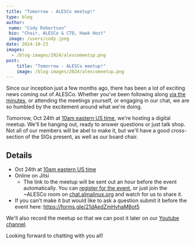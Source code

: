 ```yaml
---
title: "Tomorrow - ALESCo meetup!"
type: blog
author: 
 name: "Cody Robertson"
 bio: "Chair, ALESCo & CTO, Hawk Host"
 image: /users/cody.jpeg
date: 2024-10-23
images:
  - /blog-images/2024/alescomeetup.png
post: 
    title: "Tomorrow - ALESCo meetup!"
    image: /blog-images/2024/alescomeetup.png
---
```


Since our inception just a few months ago, there has been a lot of exciting news coming out of ALESCo. Whether you've been following along [via the minutes](https://wiki.almalinux.org/alesco.html), or attending the meetings yourself, or engaging in our chat, we are so humbled by the excitement around what we're doing.

Tomorrow, Oct 24th at [10am eastern US time](https://www.worldtimebuddy.com/?pl=1&lid=4998830,2643743,8,1850147&h=2643743&hf=1), we're hosting a digital meetup. We'll be hanging out, ready to answer questions or just talk shop. Not all of our members will be abel to make it, but we'll have a good cross-section of the SIGs present, as well as our board chair. 

## Details

-   Oct 24th at [10am eastern US time](https://www.worldtimebuddy.com/?pl=1&lid=4998830,2643743,8,1850147&h=2643743&hf=1)
-   Online on Jitsi
	-   The link to the meetup will be sent out an hour before the event automatically. You can [register for the event](https://events.almalinux.org/event/107/), or just join the ~ALESCo room on [chat.almalinux.org](http://chat.almalinux.org) and watch for us to share it.
-   If you can't make it but would like to ask a question submit it before the event here: <https://forms.gle/21dAedZmHvhaM8ot5>

We'll also record the meetup so that we can post it later on our [Youtube channel](https://www.youtube.com/@almalinux6891).

Looking forward to chatting with you all!
